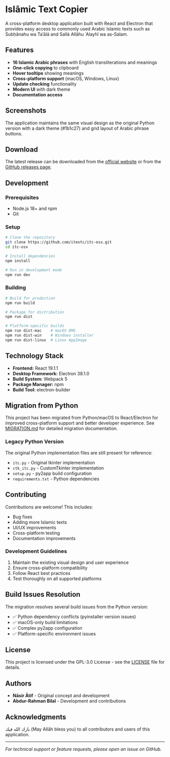 # Islāmic Text Copier

A cross-platform desktop application built with React and Electron that provides easy access to commonly used Arabic Islamic texts such as Subḥānahu wa Taʾālá and Sallá Allāhu ʿAlayhī wa as-Salam.

## Features

- **16 Islamic Arabic phrases** with English transliterations and meanings
- **One-click copying** to clipboard
- **Hover tooltips** showing meanings
- **Cross-platform support** (macOS, Windows, Linux)
- **Update checking** functionality
- **Modern UI** with dark theme
- **Documentation access**

## Screenshots

The application maintains the same visual design as the original Python version with a dark theme (#1b1c27) and grid layout of Arabic phrase buttons.

## Download

The latest release can be downloaded from the [official website](https://itc.nasiratif.net) or from the [GitHub releases page](https://github.com/itextc/itc-osx/releases).

## Development

### Prerequisites

- Node.js 18+ and npm
- Git

### Setup

```bash
# Clone the repository
git clone https://github.com/itextc/itc-osx.git
cd itc-osx

# Install dependencies
npm install

# Run in development mode
npm run dev
```

### Building

```bash
# Build for production
npm run build

# Package for distribution
npm run dist

# Platform-specific builds
npm run dist-mac    # macOS DMG
npm run dist-win    # Windows installer
npm run dist-linux  # Linux AppImage
```

## Technology Stack

- **Frontend:** React 19.1.1
- **Desktop Framework:** Electron 38.1.0
- **Build System:** Webpack 5
- **Package Manager:** npm
- **Build Tool:** electron-builder

## Migration from Python

This project has been migrated from Python/macOS to React/Electron for improved cross-platform support and better developer experience. See [MIGRATION.md](MIGRATION.md) for detailed migration documentation.

### Legacy Python Version

The original Python implementation files are still present for reference:
- `itc.py` - Original tkinter implementation
- `ctk_itc.py` - CustomTkinter implementation  
- `setup.py` - py2app build configuration
- `requirements.txt` - Python dependencies

## Contributing

Contributions are welcome! This includes:
- Bug fixes
- Adding more Islamic texts
- UI/UX improvements
- Cross-platform testing
- Documentation improvements

### Development Guidelines

1. Maintain the existing visual design and user experience
2. Ensure cross-platform compatibility
3. Follow React best practices
4. Test thoroughly on all supported platforms

## Build Issues Resolution

The migration resolves several build issues from the Python version:
- ✅ Python dependency conflicts (pyinstaller version issues)
- ✅ macOS-only build limitations
- ✅ Complex py2app configuration
- ✅ Platform-specific environment issues

## License

This project is licensed under the GPL-3.0 License - see the [LICENSE](LICENSE) file for details.

## Authors

- **Nāsir Ātif** - Original concept and development
- **Abdur-Rahman Bilal** - Development and contributions

## Acknowledgments

بارك الله فيك (May Allāh bless you) to all contributors and users of this application.

---

*For technical support or feature requests, please open an issue on GitHub.*
